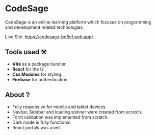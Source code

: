 # CodeSage

CodeSage is an online learning platform which focuses on programming and development related technologies.

Live Site: https://codesage-bd5cf.web.app/

## Tools used ️⚒️

- **Vite** as a package bundler.
- **React** for the UI.
- **Css Modules** for styling.
- **Firebase** for authentication.

## About ❔

- Fully responsive for mobile and tablet devices.
- Navbar, Sidebar and loading spinner were created from scratch.
- Form validation was implemented from scratch.
- Dark mode is fully functional.
- React portals was used.
